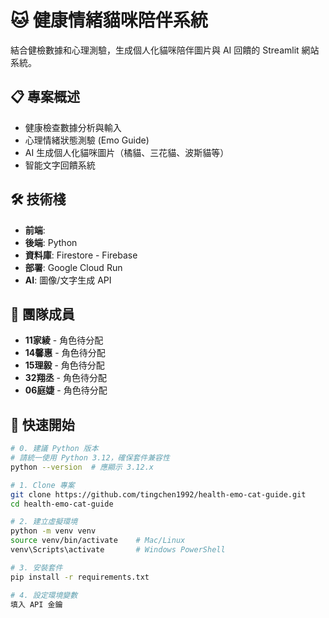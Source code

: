 # 🐱 健康情緒貓咪陪伴系統

結合健檢數據和心理測驗，生成個人化貓咪陪伴圖片與 AI 回饋的 Streamlit 網站系統。

## 📋 專案概述
- 健康檢查數據分析與輸入
- 心理情緒狀態測驗 (Emo Guide)
- AI 生成個人化貓咪圖片（橘貓、三花貓、波斯貓等）
- 智能文字回饋系統

## 🛠 技術棧
- **前端**: 
- **後端**: Python
- **資料庫**: Firestore - Firebase
- **部署**: Google Cloud Run
- **AI**: 圖像/文字生成 API

## 👥 團隊成員
- **11家綾** - 角色待分配  
- **14馨惠** - 角色待分配
- **15理毅** - 角色待分配
- **32翔丞** - 角色待分配
- **06庭婕** - 角色待分配

## 🚀 快速開始
```bash
# 0. 建議 Python 版本
# 請統一使用 Python 3.12，確保套件兼容性
python --version  # 應顯示 3.12.x

# 1. Clone 專案
git clone https://github.com/tingchen1992/health-emo-cat-guide.git
cd health-emo-cat-guide

# 2. 建立虛擬環境
python -m venv venv
source venv/bin/activate    # Mac/Linux
venv\Scripts\activate       # Windows PowerShell

# 3. 安裝套件
pip install -r requirements.txt

# 4. 設定環境變數
填入 API 金鑰
```
